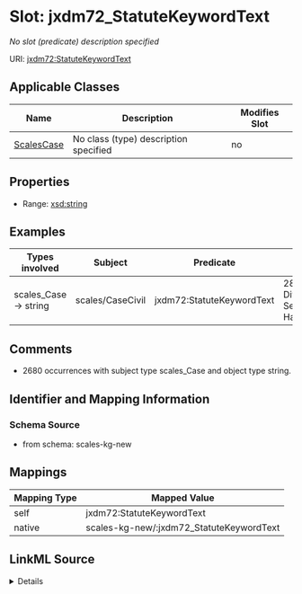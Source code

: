 

# Slot: jxdm72_StatuteKeywordText


_No slot (predicate) description specified_





URI: [jxdm72:StatuteKeywordText](http://release.niem.gov/niem/domains/jxdm/7.2/#StatuteKeywordText)



<!-- no inheritance hierarchy -->





## Applicable Classes

| Name | Description | Modifies Slot |
| --- | --- | --- |
| [ScalesCase](../classes/ScalesCase.md) | No class (type) description specified |  no  |







## Properties

* Range: [xsd:string](xsd:string)






## Examples

| Types involved | Subject | Predicate | Object |
| --- | --- | --- | --- |
| scales_Case → string | scales/CaseCivil | jxdm72:StatuteKeywordText |  28:1332sh Diversity-Sexual Harassment |


## Comments

* 2680 occurrences with subject type scales_Case and object type string.

## Identifier and Mapping Information







### Schema Source


* from schema: scales-kg-new




## Mappings

| Mapping Type | Mapped Value |
| ---  | ---  |
| self | jxdm72:StatuteKeywordText |
| native | scales-kg-new/:jxdm72_StatuteKeywordText |




## LinkML Source

<details>
```yaml
name: jxdm72_StatuteKeywordText
description: No slot (predicate) description specified
comments:
- 2680 occurrences with subject type scales_Case and object type string.
examples:
- description: scales_Case → string
  object:
    example_object: ' 28:1332sh Diversity-Sexual Harassment'
    example_object_type: string
    example_predicate: jxdm72:StatuteKeywordText
    example_subject: scales/CaseCivil
    example_subject_type: scales_Case
from_schema: scales-kg-new
rank: 1000
slot_uri: jxdm72:StatuteKeywordText
alias: jxdm72_StatuteKeywordText
domain_of:
- scales_Case
range: string

```
</details>